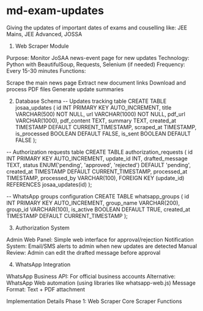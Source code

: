 # md-exam-updates
Giving the updates of important dates of exams and couselling like: JEE Mains, JEE Advanced, JOSSA

1. Web Scraper Module

Purpose: Monitor JoSAA news-event page for new updates
Technology: Python with BeautifulSoup, Requests, Selenium (if needed)
Frequency: Every 15-30 minutes
Functions:

Scrape the main news page
Extract new document links
Download and process PDF files
Generate update summaries



2. Database Schema
-- Updates tracking table
CREATE TABLE josaa_updates (
    id INT PRIMARY KEY AUTO_INCREMENT,
    title VARCHAR(500) NOT NULL,
    url VARCHAR(1000) NOT NULL,
    pdf_url VARCHAR(1000),
    pdf_content TEXT,
    summary TEXT,
    created_at TIMESTAMP DEFAULT CURRENT_TIMESTAMP,
    scraped_at TIMESTAMP,
    is_processed BOOLEAN DEFAULT FALSE,
    is_sent BOOLEAN DEFAULT FALSE
);

-- Authorization requests table
CREATE TABLE authorization_requests (
    id INT PRIMARY KEY AUTO_INCREMENT,
    update_id INT,
    drafted_message TEXT,
    status ENUM('pending', 'approved', 'rejected') DEFAULT 'pending',
    created_at TIMESTAMP DEFAULT CURRENT_TIMESTAMP,
    processed_at TIMESTAMP,
    processed_by VARCHAR(100),
    FOREIGN KEY (update_id) REFERENCES josaa_updates(id)
);

-- WhatsApp groups configuration
CREATE TABLE whatsapp_groups (
    id INT PRIMARY KEY AUTO_INCREMENT,
    group_name VARCHAR(200),
    group_id VARCHAR(100),
    is_active BOOLEAN DEFAULT TRUE,
    created_at TIMESTAMP DEFAULT CURRENT_TIMESTAMP
);


3. Authorization System

Admin Web Panel: Simple web interface for approval/rejection
Notification System: Email/SMS alerts to admin when new updates are detected
Manual Review: Admin can edit the drafted message before approval

4. WhatsApp Integration

WhatsApp Business API: For official business accounts
Alternative: WhatsApp Web automation (using libraries like whatsapp-web.js)
Message Format: Text + PDF attachment

Implementation Details
Phase 1: Web Scraper
Core Scraper Functions